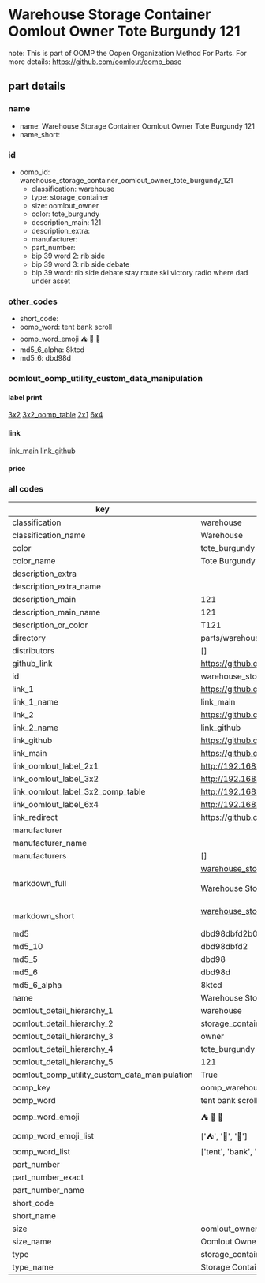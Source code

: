 # Warehouse Storage Container Oomlout Owner Tote Burgundy 121  

note: This is part of OOMP the Oopen Organization Method For Parts. For more details: https://github.com/oomlout/oomp_base

##  part details
  







### name
* name: Warehouse Storage Container Oomlout Owner Tote Burgundy 121
* name_short: 
### id
* oomp_id: warehouse_storage_container_oomlout_owner_tote_burgundy_121
  * classification: warehouse
  * type: storage_container
  * size: oomlout_owner
  * color: tote_burgundy
  * description_main: 121
  * description_extra: 
  * manufacturer: 
  * part_number: 
  * bip 39 word 2: rib side
  * bip 39 word 3: rib side debate
  * bip 39 word: rib side debate stay route ski victory radio where dad under asset

### other_codes
* short_code: 
* oomp_word: tent bank scroll
* oomp_word_emoji :tent: :bank: :scroll:
* md5_6_alpha: 8ktcd
* md5_6: dbd98d






### oomlout_oomp_utility_custom_data_manipulation
#### label print
[3x2](http://192.168.1.245:1112/?label=oomp%208ktcd)
[3x2_oomp_table](http://192.168.1.108:1112/?label=oomp%208ktcd)
[2x1](http://192.168.1.242:1112/?label=oomp%208ktcd)
[6x4](http://192.168.1.55:1112/?label=oomp%208ktcd)    

#### link

[link_main](https://github.com/oomlout/oomlout_oomp_version_1_messy/tree/main/parts/warehouse_storage_container_oomlout_owner_tote_burgundy_121) [link_github](https://github.com/oomlout/oomlout_oomp_version_1_messy/tree/main/parts/warehouse_storage_container_oomlout_owner_tote_burgundy_121)                             

#### price







### all codes 
| key | value |  
| --- | --- |  
| classification | warehouse |  
| classification_name | Warehouse |  
| color | tote_burgundy |  
| color_name | Tote Burgundy |  
| description_extra |  |  
| description_extra_name |  |  
| description_main | 121 |  
| description_main_name | 121 |  
| description_or_color | T121 |  
| directory | parts/warehouse_storage_container_oomlout_owner_tote_burgundy_121 |  
| distributors | [] |  
| github_link | https://github.com/oomlout/oomlout_oomp_part_src/tree/main/parts/warehouse_storage_container_oomlout_owner_tote_burgundy_121 |  
| id | warehouse_storage_container_oomlout_owner_tote_burgundy_121 |  
| link_1 | https://github.com/oomlout/oomlout_oomp_version_1_messy/tree/main/parts/warehouse_storage_container_oomlout_owner_tote_burgundy_121 |  
| link_1_name | link_main |  
| link_2 | https://github.com/oomlout/oomlout_oomp_version_1_messy/tree/main/parts/warehouse_storage_container_oomlout_owner_tote_burgundy_121 |  
| link_2_name | link_github |  
| link_github | https://github.com/oomlout/oomlout_oomp_version_1_messy/tree/main/parts/warehouse_storage_container_oomlout_owner_tote_burgundy_121 |  
| link_main | https://github.com/oomlout/oomlout_oomp_version_1_messy/tree/main/parts/warehouse_storage_container_oomlout_owner_tote_burgundy_121 |  
| link_oomlout_label_2x1 | http://192.168.1.242:1112/?label=oomp%208ktcd |  
| link_oomlout_label_3x2 | http://192.168.1.245:1112/?label=oomp%208ktcd |  
| link_oomlout_label_3x2_oomp_table | http://192.168.1.108:1112/?label=oomp%208ktcd |  
| link_oomlout_label_6x4 | http://192.168.1.55:1112/?label=oomp%208ktcd |  
| link_redirect | https://github.com/oomlout/oomlout_oomp_version_1_messy/tree/main/parts/warehouse_storage_container_oomlout_owner_tote_burgundy_121 |  
| manufacturer |  |  
| manufacturer_name |  |  
| manufacturers | [] |  
| markdown_full | [warehouse_storage_container_oomlout_owner_tote_burgundy_121](none)<br>[](none)<br>[Warehouse Storage Container Oomlout Owner Tote Burgundy 121](none)<br><br> |  
| markdown_short | [warehouse_storage_container_oomlout_owner_tote_burgundy_121](none)<br><br> |  
| md5 | dbd98dbfd2b0de77295e4d4e70b1fdc7 |  
| md5_10 | dbd98dbfd2 |  
| md5_5 | dbd98 |  
| md5_6 | dbd98d |  
| md5_6_alpha | 8ktcd |  
| name | Warehouse Storage Container Oomlout Owner Tote Burgundy 121 |  
| oomlout_detail_hierarchy_1 | warehouse |  
| oomlout_detail_hierarchy_2 | storage_container |  
| oomlout_detail_hierarchy_3 | owner |  
| oomlout_detail_hierarchy_4 | tote_burgundy |  
| oomlout_detail_hierarchy_5 | 121 |  
| oomlout_oomp_utility_custom_data_manipulation | True |  
| oomp_key | oomp_warehouse_storage_container_oomlout_owner_tote_burgundy_121 |  
| oomp_word | tent bank scroll |  
| oomp_word_emoji | :tent: :bank: :scroll: |  
| oomp_word_emoji_list | [':tent:', ':bank:', ':scroll:'] |  
| oomp_word_list | ['tent', 'bank', 'scroll'] |  
| part_number |  |  
| part_number_exact |  |  
| part_number_name |  |  
| short_code |  |  
| short_name |  |  
| size | oomlout_owner |  
| size_name | Oomlout Owner |  
| type | storage_container |  
| type_name | Storage Container |  
